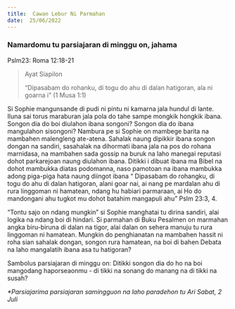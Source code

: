 ```yaml
---
title:  Cawan Lebur Ni Parmahan
date:  25/06/2022
---
```


### Namardomu tu parsiajaran di minggu on, jahama
Pslm23: Roma 12:18-21

> <p>Ayat Siapilon</p>
> “Dipasabam do rohanku, di togu do ahu di dalan hatigoran, ala ni goarna i” (1 Musa 1:1)

Si Sophie mangunsande di pudi ni pintu ni kamarna jala hundul di lante. Iluna sai torus  maraburan  jala pola do tahe sampe mongkik hongkik ibana.  Songon dia do boi diulahon ibana songoni?  Songon dia do ibana mangulahon sisongoni? Nambura pe si Sophie on mambege barita na  mambahen malengleng  ate-atena.  Sahalak naung dipikkir  ibana songon dongan na sandiri, sasahalak na dihormati  ibana  jala na pos do rohana marnidasa, na mambahen sada gossip na buruk  na laho manegai  reputasi dohot parkarejoan naung  diulahon  ibana.  Ditikki i dibuat  ibana ma  Bibel na dohot mambukka diatas  podomanna, naso pamotoan na ibana mambukka adong  piga-piga hata naung  diingot ibana “ Dipasabam do rohangku, di togu do ahu di dalan  hatigoran, alani goar nai, ai nang  pe mardalan  ahu di rura linggoman  ni hamatean, ndang  hu habiari parmaraan, ai Ho do mandongani ahu tugkot mu dohot batahim mangapuli ahu” Pslm 23:3, 4.

“Tontu sajo on ndang mungkin” si Sophie manghatai tu dirina sandiri, alai logika na ndang   boi di hindari.  Si parmahan di Buku  Pesalmen on  marmahan  angka biru-biruna di dalan na tigor, alai  dalan on sehera manuju tu  rura linggoman ni hamatean. Mungkin do penghianatan  na mambahen hassit ni roha sian sahalak dongan, songon  rura hamatean, na boi  di bahen  Debata  na laho mangalatih ibana asa tu hatigoran?

Sambolus  parsiajaran di minggu on: Ditikki songon dia do ho na boi  mangodang  haporseaonmu - di tikki na sonang  do manang  na di tikki na susah?

_*Parsiajarima parsiajaran samingguon na laho paradehon tu Ari Sabat, 2 Juli_